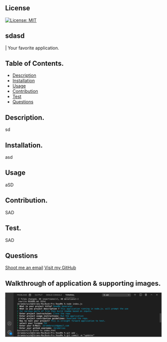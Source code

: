 
  ## License
  [![License: MIT](https://img.shields.io/badge/License-MIT-yellow.svg)](https://opensource.org/licenses/MIT)

  ## sdasd
  | Your favorite application.

  ## Table of Contents.
  - [Description](#Description)
  - [Installation](#instructions)
  - [Usage](#Usage)
  - [Contribution](#Contribution)
  - [Test](#Test)
  - [Questions](#Questions)
   

  ## Description.
  sd

  ## Installation.
  asd

  ## Usage
  aSD

  ## Contribution.
  SAD


  ## Test.
  SAD


  ## Questions
  [Shoot me an email](mailtoibramdarwish@gmail.com)
  [Visit my GitHub](https://github.com/ibramelias)


  ## Walkthrough of application & supporting images.
  ![](img/Screen%20Shot%202020-11-11%20at%208.17.26%20PM.png)

  